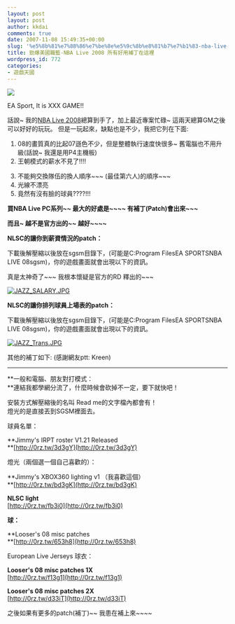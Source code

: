 ```yaml
---
layout: post
layout: post
author: kkdai
comments: true
date: 2007-11-08 15:49:35+00:00
slug: '%e5%8b%81%e7%88%86%e7%be%8e%e5%9c%8b%e8%81%b7%e7%b1%83-nba-live-2008-%e6%89%80%e6%9c%89%e5%a5%bd%e7%94%a8%e8%a3%9c%e4%b8%81%e5%9c%a8%e9%80%99%e8%a3%a1'
title: 勁爆美國職籃-NBA Live 2008 所有好用補丁在這裡
wordpress_id: 772
categories:
- 遊戲天國
---
```


![](http://www.ea.com.tw/images/store/easports/15349_th.jpg)  

EA Sport, It is XXX GAME!!  

話說~ 我的[NBA Live 2008](http://www.evanlin.com/blog/archives/000883.html)總算到手了，加上最近專案忙碌~ 這兩天總算GM之後可以好好的玩玩。 但是一玩起來，缺點也是不少，我把它列在下面:  

  1. 08的畫質真的比起07遜色不少，但是整體執行速度快很多~ 舊電腦也不用升級(話說~ 我還是用P4主機板)  
  2. 王朝模式的薪水不見了!!!!  

[](http://www.flickr.com/photos/27643002@N00/1915061162/)

[](http://www.flickr.com/photos/27643002@N00/1914228981/)

  3. 不能夠交換隊伍的換人順序~~~ (最佳第六人)的順序~~~  
  4. 光線不漂亮  
  5. 竟然有沒有臉的球員????!!!

**買NBA Live PC系列~~ 最大的好處是~~~~ 有補丁(Patch)會出來~~~**

**而且~ 越不是官方出的~~ 越好~~~~**

**NLSC的讓你到薪資情況的patch：**

下載後解壓縮以後放在sgsm目錄下，(可能是C:Program FilesEA SPORTSNBA LIVE 08sgsm)，你的遊戲畫面就會出現以下的資訊。

真是太神奇了~~~ 我根本懷疑是官方的RD 釋出的~~~

[![JAZZ_SALARY.JPG](http://farm3.static.flickr.com/2234/1915061162_fbdce1ba5b.jpg)](http://www.flickr.com/photos/27643002@N00/1915061162/)

**NLSC的讓你排列球員上場表的patch：**

下載後解壓縮以後放在sgsm目錄下，(可能是C:Program FilesEA SPORTSNBA LIVE 08sgsm)，你的遊戲畫面就會出現以下的資訊。

[![JAZZ_Trans.JPG](http://farm3.static.flickr.com/2040/1914228981_9b0306bbb9.jpg)](http://www.flickr.com/photos/27643002@N00/1914228981/)

 

其他的補丁如下: (感謝網友ptt: Kreen)  

****

**一般和電腦、朋友對打模式：  
**連結我都學網分流了，什麼時候會砍掉不一定，要下就快吧！

安裝方式解壓縮後的名叫 Read me的文字檔內都會有！  
燈光的是直接丟到SGSM裡面去。  

球員名單：  

**Jimmy's IRPT roster V1.21 Released  
**[http://0rz.tw/3d3gY](http://0rz.tw/3d3gY)  

燈光（兩個選一個自己喜歡的）：  

**Jimmy's XBOX360 lighting v1 （我喜歡這個）  
**[http://0rz.tw/bd3gK](http://0rz.tw/bd3gK)  

**NLSC light**  
[http://0rz.tw/fb3i0](http://0rz.tw/fb3i0)  

 

**球：**  

**Looser's 08 misc patches  
**[http://0rz.tw/653h8](http://0rz.tw/653h8)  

European Live Jerseys 球衣：  

**Looser's 08 misc patches 1X**  
[http://0rz.tw/f13g1](http://0rz.tw/f13g1)  

**Looser's 08 misc patches 2X**  
[http://0rz.tw/d33iT](http://0rz.tw/d33iT)  

 

 

之後如果有更多的patch(補丁)~~ 我患在補上來~~~~
